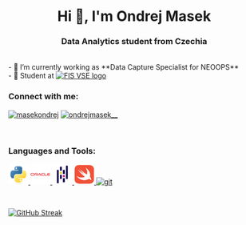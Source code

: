 <!--
**ondrejmasek/ondrejmasek** is a ✨ _special_ ✨ repository because its `README.md` (this file) appears on your GitHub profile.

Here are some ideas to get you started:

- 🔭 I’m currently working on ...
- 🌱 I’m currently learning ...
- 👯 I’m looking to collaborate on ...
- 🤔 I’m looking for help with ...
- 💬 Ask me about ...
- 📫 How to reach me: ...
- 😄 Pronouns: ...
- ⚡ Fun fact: ...
-->

<h1 align="center">Hi 👋, I'm Ondrej Masek</h1>
<h3 align="center">Data Analytics student from Czechia</h3>
<br>
- 🔭 I’m currently working as **Data Capture Specialist for NEOOPS**
<br>
- 🌱 Student at <a target="_blank" href="https://fis.vse.cz/"><img src="https://feedbotvsefisbotweb6272.blob.core.windows.net/upload/thumbnails/logo-horizontal-cs-square-05-removebg-preview.png" alt="FIS VSE logo" width="100" margin-left="5" bottom="0"/></a>
<br>

<h3 align="left">Connect with me:</h3>
<p align="left">
<a href="https://linkedin.com/in/masekondrej" target="blank"><img align="center" src="https://raw.githubusercontent.com/rahuldkjain/github-profile-readme-generator/master/src/images/icons/Social/linked-in-alt.svg" alt="masekondrej" height="30" width="40" /></a>
<a href="https://instagram.com/ondrejmasek__" target="blank"><img align="center" src="https://raw.githubusercontent.com/rahuldkjain/github-profile-readme-generator/master/src/images/icons/Social/instagram.svg" alt="ondrejmasek__" height="30" width="40" /></a>
</p>
<br>

<h3 align="left">Languages and Tools:</h3>
<p align="left"> <a href="https://www.python.org" target="_blank" rel="noreferrer"> <img src="https://raw.githubusercontent.com/devicons/devicon/master/icons/python/python-original.svg" alt="python" width="40" height="40"/> </a> <a href="https://www.oracle.com/" target="_blank" rel="noreferrer"> <img src="https://raw.githubusercontent.com/devicons/devicon/master/icons/oracle/oracle-original.svg" alt="oracle" width="40" height="40"/> </a> <a href="https://pandas.pydata.org/" target="_blank" rel="noreferrer"> <img src="https://raw.githubusercontent.com/devicons/devicon/2ae2a900d2f041da66e950e4d48052658d850630/icons/pandas/pandas-original.svg" alt="pandas" width="40" height="40"/> </a> <a href="https://developer.apple.com/swift/" target="_blank" rel="noreferrer"> <img src="https://raw.githubusercontent.com/devicons/devicon/master/icons/swift/swift-original.svg" alt="swift" width="40" height="40"/> </a> <a href="https://git-scm.com/" target="_blank" rel="noreferrer"> <img src="https://www.vectorlogo.zone/logos/git-scm/git-scm-icon.svg" alt="git" width="40" height="40"/> </a> </p>
<br>

[![GitHub Streak](http://github-readme-streak-stats.herokuapp.com?user=ondrejmasek&theme=dark&background=000000)](https://git.io/streak-stats)

<!--
[![Top Langs](https://github-readme-stats.vercel.app/api/top-langs/?username=ondrejmasek&layout=compact&theme=vision-friendly-dark)](https://github.com/anuraghazra/github-readme-stats)
-->
